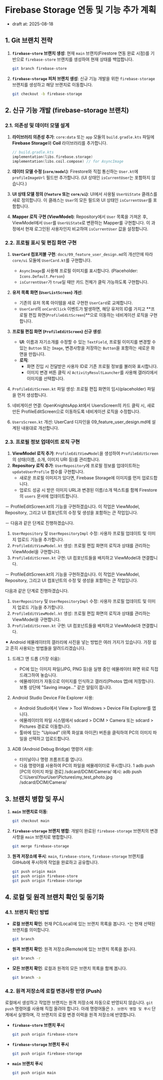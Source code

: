 # Firebase Storage 연동 및 기능 추가 계획
- draft at: 2025-08-18

## 1. Git 브랜치 전략

1.  **`firebase-store` 브랜치 생성**: 현재 `main` 브랜치(Firestore 연동 완료 시점)를 기반으로 `firebase-store` 브랜치를 생성하여 현재 상태를 백업합니다.
    ```bash
    git branch firebase-store
    ```
2.  **`firebase-storage` 피처 브랜치 생성**: 신규 기능 개발을 위한 `firebase-storage` 브랜치를 생성하고 해당 브랜치로 이동합니다.
    ```bash
    git checkout -b firebase-storage
    ```

## 2. 신규 기능 개발 (firebase-storage 브랜치)

### 2.1. 의존성 및 데이터 모델 설계

1.  **라이브러리 의존성 추가**: `core:data` 또는 `app` 모듈의 `build.gradle.kts` 파일에 **Firebase Storage**와 **Coil** 라이브러리를 추가합니다.
    ```kotlin
    // build.gradle.kts
    implementation(libs.firebase.storage)
    implementation(libs.coil.compose) // for AsyncImage
    ```
2.  **데이터 모델 수정 (`core/model`)**: Firestore와 직접 통신하는 `User.kt`에 `profileImageUrl` 필드만 추가합니다. (UI 상태인 `isCurrentUser`는 포함하지 않습니다.)

3.  **UI 상태 모델 정의 (`feature` 또는 `core/ui`)**: UI에서 사용될 `UserUiState` 클래스를 새로 정의합니다. 이 클래스는 `User`의 모든 필드와 UI 상태인 `isCurrentUser`를 포함합니다.

4.  **Mapper 로직 구현 (ViewModel)**: Repository에서 `User` 목록을 가져온 후, ViewModel에서 `User`를 `UserUiState`로 변환하는 Mapper를 구현합니다. 이 과정에서 현재 로그인된 사용자인지 비교하여 `isCurrentUser` 값을 설정합니다.

### 2.2. 프로필 표시 및 편집 화면 구현

1.  **`UserCard` 컴포저블 구현**: `docs/09_feature_user_design.md`의 개선안에 따라 `core/ui` 모듈에 `UserCard.kt`를 구현합니다.
    *   `AsyncImage`를 사용해 프로필 이미지를 표시합니다. (Placeholder: `Icons.Default.Person`)
    *   `isCurrentUser`가 `true`일 때만 카드 전체가 클릭 가능하도록 구현합니다.

2.  **유저 목록 화면 (`UserListScreen`) 개선**:
    *   기존의 유저 목록 아이템을 새로 구현한 `UserCard`로 교체합니다.
    *   `UserCard`의 `onCardClick` 이벤트가 발생하면, 해당 유저의 ID를 가지고 **프로필 편집 화면(`ProfileEditScreen`)**으로 이동하는 네비게이션 로직을 구현합니다.

3.  **프로필 편집 화면 (`ProfileEditScreen`) 신규 생성**:
    *   **UI**: 이름과 자기소개를 수정할 수 있는 `TextField`, 프로필 이미지를 변경할 수 있는 `Button` 또는 `Image`, 변경사항을 저장하는 `Button`을 포함하는 새로운 화면을 만듭니다.
    *   **로직**: 
        *   화면 진입 시 전달받은 사용자 ID로 기존 프로필 정보를 불러와 표시합니다.
        *   이미지 변경 버튼 클릭 시 `ActivityResultLauncher`를 사용해 갤러리에서 이미지를 선택합니다.
   1. `ProfileEditScreen.kt` 파일 생성: 프로필 편집 화면의 임시(placeholder) 파일을 먼저 생성합니다.
   2. 네비게이션 연결: OpenKnightsApp.kt에서 UsersScreen의 카드 클릭 시, 새로 만든 ProfileEditScreen으로
      이동하도록 네비게이션 로직을 수정합니다.
   3. `UsersScreen.kt` 개선: UserCard 디자인을 09_feature_user_design.md에 설계된 내용대로 개선합니다.
   
### 2.3. 프로필 정보 업데이트 로직 구현

1.  **ViewModel 로직 추가**: `ProfileEditViewModel`을 생성하여 `ProfileEditScreen`의 상태(이름, 소개, 이미지 URI 등)를 관리합니다.
2.  **Repository 로직 추가**: `UserRepository`에 프로필 정보를 업데이트하는 `updateUserProfile` 함수를 구현합니다.
    *   새로운 프로필 이미지가 있다면, Firebase Storage에 이미지를 먼저 업로드합니다.
    *   업로드 성공 시 받은 이미지 URL과 변경된 이름/소개 텍스트를 함께 Firestore의 `users` 문서에 업데이트합니다.
	
－ ProfileEditScreen.kt의 기능을 구현하겠습니다. 이 작업은 ViewModel, Repository, 그리고 UI
  컴포넌트의 수정 및 생성을 포함하는 큰 작업입니다.

  － 다음과 같은 단계로 진행하겠습니다.

   1. `UserRepository` 및 `UserRepositoryImpl` 수정: 사용자 프로필 업데이트 및 이미지 업로드 기능을 추가합니다.
   2. `ProfileEditViewModel.kt` 생성: 프로필 편집 화면의 로직과 상태를 관리하는 ViewModel을 구현합니다.
   3. `ProfileEditScreen.kt` 구현: UI 컴포넌트들을 배치하고 ViewModel과 연결합니다.


－ ProfileEditScreen.kt의 기능을 구현하겠습니다. 이 작업은 ViewModel, Repository, 그리고 UI
  컴포넌트의 수정 및 생성을 포함하는 큰 작업입니다.

  다음과 같은 단계로 진행하겠습니다.

   1. `UserRepository` 및 `UserRepositoryImpl` 수정: 사용자 프로필 업데이트 및 이미지 업로드 기능을 추가합니다.
   2. `ProfileEditViewModel.kt` 생성: 프로필 편집 화면의 로직과 상태를 관리하는 ViewModel을 구현합니다.
   3. `ProfileEditScreen.kt` 구현: UI 컴포넌트들을 배치하고 ViewModel과 연결합니다.
   
✦ Android 에뮬레이터의 갤러리에 사진을 넣는 방법은 여러 가지가 있습니다. 가장 쉽고 흔히 사용되는 방법들을
  알려드리겠습니다.

   1. 드래그 앤 드롭 (가장 쉬움):
       * PC에 있는 이미지 파일(JPG, PNG 등)을 실행 중인 에뮬레이터 화면 위로 직접 드래그하여 놓습니다.
       * 에뮬레이터가 자동으로 이미지를 인식하고 갤러리(Photos 앱)에 저장합니다. 보통 상단에 "Saving image..."
          같은 알림이 뜹니다.

   2. Android Studio Device File Explorer 사용:
       * Android Studio에서 View > Tool Windows > Device File Explorer를 엽니다.
       * 에뮬레이터의 파일 시스템에서 sdcard > DCIM > Camera 또는 sdcard > Pictures 경로로 이동합니다.
       * 툴바에 있는 "Upload" (위쪽 화살표 아이콘) 버튼을 클릭하여 PC의 이미지 파일을 선택하고 업로드합니다.

   3. ADB (Android Debug Bridge) 명령어 사용:
       * 터미널이나 명령 프롬프트를 엽니다.
       * 다음 명령어를 사용하여 PC의 파일을 에뮬레이터로 푸시합니다.
   1         adb push [PC의 이미지 파일 경로] /sdcard/DCIM/Camera/
          예시: adb push C:\Users\YourUser\Pictures\my_test_photo.jpg /sdcard/DCIM/Camera/
		  
## 3. 브랜치 병합 및 푸시

1.  **`main` 브랜치로 이동**:
    ```bash
    git checkout main
    ```
2.  **`firebase-storage` 브랜치 병합**: 개발이 완료된 `firebase-storage` 브랜치의 변경 사항을 `main` 브랜치로 병합합니다.
    ```bash
    git merge firebase-storage
    ```
3.  **원격 저장소에 푸시**: `main`, `firebase-store`, `firebase-storage` 브랜치를 GitHub에 푸시하여 작업을 완료하고 공유합니다.
    ```bash
    git push origin main
    git push origin firebase-store
    git push origin firebase-storage
    ```

## 4. 로컬 및 원격 브랜치 확인 및 동기화

### 4.1. 브랜치 확인 방법

- **로컬 브랜치 확인**: 현재 PC(Local)에 있는 브랜치 목록을 봅니다. `*`는 현재 선택된 브랜치를 의미합니다.
  ```bash
  git branch
  ```

- **원격 브랜치 확인**: 원격 저장소(Remote)에 있는 브랜치 목록을 봅니다.
  ```bash
  git branch -r
  ```

- **모든 브랜치 확인**: 로컬과 원격의 모든 브랜치 목록을 함께 봅니다.
  ```bash
  git branch -a
  ```

### 4.2. 원격 저장소에 로컬 변경사항 반영 (Push)

로컬에서 생성하고 작업한 브랜치는 원격 저장소에 자동으로 반영되지 않습니다. `git push` 명령어를 사용해 직접 올려야 합니다. 아래 명령어들은 `3. 브랜치 병합 및 푸시` 단계에서 실행하며, 각 브랜치의 로컬 변경 이력을 원격 저장소에 반영합니다.

- **`firebase-store` 브랜치 푸시**
  ```bash
  git push origin firebase-store
  ```

- **`firebase-storage` 브랜치 푸시**
  ```bash
  git push origin firebase-storage
  ```

- **`main` 브랜치 푸시**
  ```bash
  git push origin main
  ```